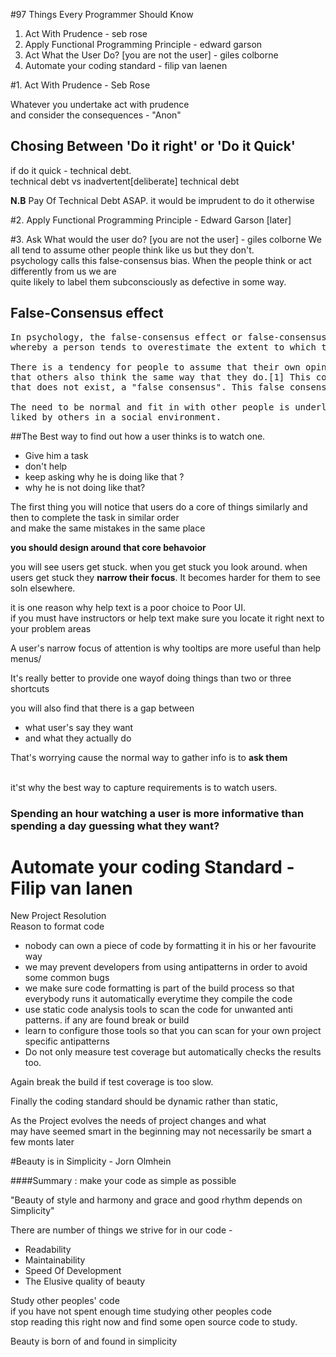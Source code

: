 #97 Things Every Programmer Should Know
1. Act With Prudence - seb rose
2. Apply Functional Programming Principle - edward garson
3. Act What the User Do? [you are not the user] - giles colborne
4. Automate your coding standard - filip van laenen

#1. Act With Prudence - Seb Rose

Whatever you undertake act with prudence<br/>
and consider the consequences - "Anon"

## Chosing Between 'Do it right' or 'Do it Quick' 
if do it quick - technical debt.<br/>
technical debt vs inadvertent[deliberate] technical debt<br/>

**N.B** Pay Of Technical Debt ASAP. it would be imprudent to do it otherwise

#2. Apply Functional Programming Principle - Edward Garson
[later]

#3. Ask What would the user do? [you are not the user] - giles colborne
We all tend to assume other people think like us but they don't.
<br/>psychology calls this false-consensus bias. When the people think or act differently from us we are
<br/>quite likely to label them subconsciously as defective in some way.

## False-Consensus effect
<pre>
In psychology, the false-consensus effect or false-consensus bias is a cognitive bias 
whereby a person tends to overestimate the extent to which their beliefs or opinions are typical of those of others. 

There is a tendency for people to assume that their own opinions, beliefs, preferences, values, and habits are normal and 
that others also think the same way that they do.[1] This cognitive bias tends to lead to the perception of a consensus 
that does not exist, a "false consensus". This false consensus is significant because it increases self-esteem. 

The need to be normal and fit in with other people is underlined by a desire to conform and be 
liked by others in a social environment.
</pre>

##The Best way to find out how a user thinks is to watch one. 
- Give him a task
- don't help
- keep asking why he is doing like that ?
- why he is not doing like that? 

The first thing you will notice that users do a core of things similarly and then to complete the task in similar order
<br/>and make the same mistakes in the same place

**you should design around that core behavoior**

you will see users get stuck. when you get stuck you look around. when users get stuck they **narrow their focus**.
It becomes harder for them to see soln elsewhere.
<br/>

it is one reason why help text is a poor choice to Poor UI.<br/>
if you must have instructors or help text make sure you locate it right next to your problem areas

A user's narrow focus of attention is why tooltips are more useful than help menus/

It's really better to provide one wayof doing things than two or three shortcuts

you will also find that there is a gap between 
- what user's say they want
- and what they actually do

That's worrying cause the normal way to gather info is to **ask them**

<br/>
it'st why the best way to capture requirements is to watch users.

### Spending an hour watching a user is more informative than spending a day guessing what they want?

# Automate your coding Standard - Filip van lanen
New Project Resolution<br/>
Reason to format code
- nobody can own a piece of code by formatting it in his or her favourite way
- we may prevent developers from using antipatterns in order to avoid some common bugs
- we make sure code formatting is part of the build process so that everybody runs it automatically everytime they compile the code
- use static code analysis tools to scan the code for unwanted anti patterns.
if any are found break or build
- learn to configure those tools so that you can scan for your own project specific antipatterns
- Do not only measure test coverage but automatically checks the results too.

Again break the build if test coverage is too slow.<br/>

Finally the coding standard should be dynamic rather than static,<br/>

As the Project evolves the needs of project changes and what <br/>
may have seemed smart in the beginning may not necessarily be smart a few monts later

#Beauty is in Simplicity - Jorn Olmhein

####Summary : make your code as simple as possible

"Beauty of style and harmony and grace and good rhythm depends on Simplicity"

There are number of things we strive for in our code -

- Readability
- Maintainability
- Speed Of Development
- The Elusive quality of beauty

Study other peoples' code <br/>
if you have not spent enough time studying other peoples code<br/>
stop reading this right now and find some open source code to study.<br/>

Beauty is born of and found in simplicity


